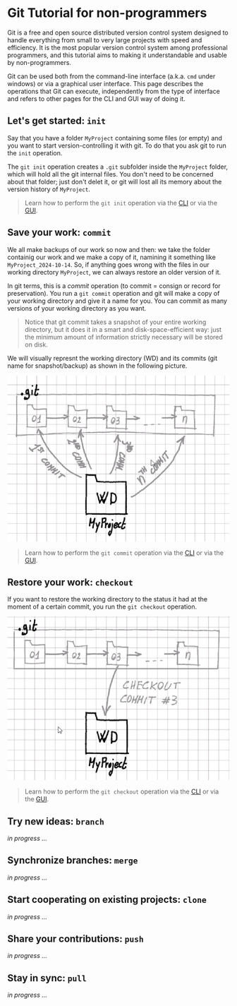 # Git Tutorial for non-programmers

Git is a free and open source distributed version control system designed to 
handle everything from small to very large projects with speed and efficiency. 
It is the most popular version control system among professional programmers, 
and this tutorial aims to making it understandable and usable by non-programmers.

Git can be used both from the command-line interface (a.k.a. `cmd` under windows) or
via a graphical user interface. This page describes the operations that Git can
execute, independently from the type of interface and refers to other pages for 
the CLI and GUI way of doing it.


## Let's get started: `init`

Say that you have a folder `MyProject` containing some files (or empty) and you want to start 
version-controlling it with git. To do that you ask git to run the `init` operation.

The `git init` operation creates a `.git` subfolder inside the `MyProject` folder, which will
hold all the git internal files. You don't need to be concerned about that folder; just don't
delet it, or git will lost all its memory about the version history of `MyProject`.

> Learn how to perform the `git init` operation via the 
> [CLI](cli.md#git-init-operation) or via the [GUI](gui.md#git-init-operation).


## Save your work: `commit`

We all make backups of our work so now and then: we take the folder containig our work
and we make a copy of it, namining it something like `MyProject_2024-10-14`. So, if anything
goes wrong with the files in our working directory `MyProject`, we can always restore
an older version of it.

In git terms, this is a *commit* operation (to commit = consign or record for preservation).
You run a `git commit` operation and git will make a copy of your working directory and
give it a name for you. You can commit as many versions of your working directory as you want.

> Notice that git commit takes a snapshot of your entire working directory, but it does
> it in a smart and disk-space-efficient way: just the minimum amount of information
> strictly necessary will be stored on disk.

We will visually represnt the working directory (WD) and its commits (git name for snapshot/backup) 
as shown in the following picture.

![commits](assets/img/commit.png)

> Learn how to perform the `git commit` operation via the 
> [CLI](cli.md#git-commit-operation) or via the [GUI](gui.md#git-commit-operation).


## Restore your work: `checkout`
If you want to restore the working directory to the status it had at the moment of
a certain commit, you run the `git checkout` operation.

![commits](assets/img/checkout.png)

> Learn how to perform the `git checkout` operation via the 
> [CLI](cli.md#git-commit-operation) or via the [GUI](gui.md#git-commit-operation).


## Try new ideas: `branch`

*in progress ...*


## Synchronize branches: `merge`

*in progress ...*


## Start cooperating on existing projects: `clone`

*in progress ...*


## Share your contributions: `push`

*in progress ...*


## Stay in sync: `pull`

*in progress ...*
